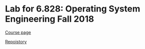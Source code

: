 # Lab for 6.828: Operating System Engineering Fall 2018

[Course page](https://pdos.csail.mit.edu/6.828/2018/index.html)

[Repoistory](https://pdos.csail.mit.edu/6.828/2018/jos.git)
